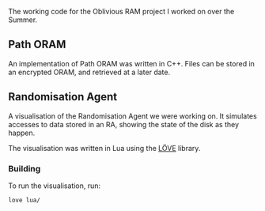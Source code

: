 The working code for the Oblivious RAM project I worked on over the Summer.

## Path ORAM
An implementation of Path ORAM was written in C++. Files can be stored in an encrypted ORAM, and retrieved at a later date.

## Randomisation Agent
A visualisation of the Randomisation Agent we were working on. It simulates accesses to data stored in an RA, showing the state of the disk as they happen.

The visualisation was written in Lua using the [LÖVE](https://love2d.org/) library.

### Building
To run the visualisation, run:
```
love lua/
```
